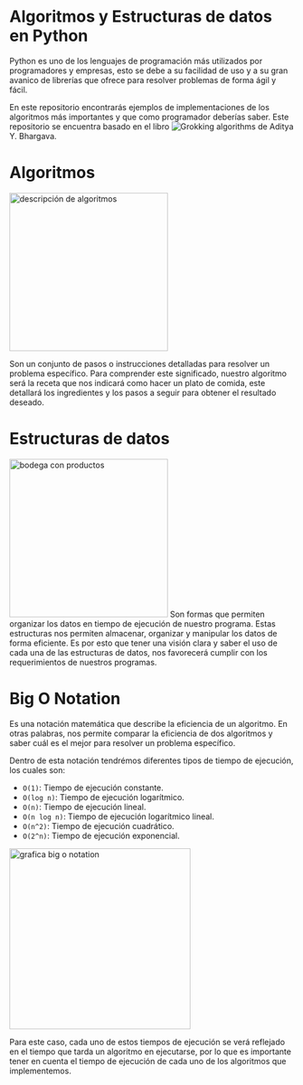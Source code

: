 # Algoritmos y Estructuras de datos en Python

Python es uno de los lenguajes de programación más utilizados por programadores y empresas, esto se debe a su facilidad de uso y a su gran avanico de librerías que ofrece para resolver problemas de forma ágil y fácil.

En este repositorio encontrarás ejemplos de implementaciones de los algoritmos más importantes y que como programador deberías saber. Este repositorio se encuentra basado en el libro ![**Grokking algorithms**](https://www.manning.com/books/grokking-algorithms-second-edition) de Aditya Y. Bhargava.

# Algoritmos
<img src="https://roa.cedia.edu.ec/webappscode/63/algoritmo.jpg" alt="descripción de algoritmos" width="280">

Son un conjunto de pasos o instrucciones detalladas para resolver un problema específico. Para comprender este significado, nuestro algoritmo será la receta que nos indicará como hacer un plato de comida, este detallará los ingredientes y los pasos a seguir para obtener el resultado deseado.

# Estructuras de datos
<img src="https://www.df.cl/noticias/site/artic/20210125/imag/foto_0000000220210125121821.jpg" alt="bodega con productos" width="280">
Son formas que permiten organizar los datos en tiempo de ejecución de nuestro programa. Estas estructuras nos permiten almacenar, organizar y manipular los datos de forma eficiente. Es por esto que tener una visión clara y saber el uso de cada una de las estructuras de datos, nos favorecerá cumplir con los requerimientos de nuestros programas.

# Big O Notation
Es una notación matemática que describe la eficiencia de un algoritmo. En otras palabras, nos permite comparar la eficiencia de dos algoritmos y saber cuál es el mejor para resolver un problema específico.

Dentro de esta notación tendrémos diferentes tipos de tiempo de ejecución, los cuales son:

- `O(1)`: Tiempo de ejecución constante.
- `O(log n)`: Tiempo de ejecución logarítmico.
- `O(n)`: Tiempo de ejecución lineal.
- `O(n log n)`: Tiempo de ejecución logarítmico lineal.
- `O(n^2)`: Tiempo de ejecución cuadrático.
- `O(2^n)`: Tiempo de ejecución exponencial.

<img src="https://cdn-media-1.freecodecamp.org/images/1*KfZYFUT2OKfjekJlCeYvuQ.jpeg" alt="grafica big o notation" width="320">

Para este caso, cada uno de estos tiempos de ejecución se verá reflejado en el tiempo que tarda un algoritmo en ejecutarse, por lo que es importante tener en cuenta el tiempo de ejecución de cada uno de los algoritmos que implementemos.
